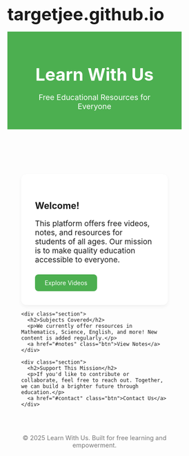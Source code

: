 # targetjee.github.io
<!DOCTYPE html>
<html lang="en">
<head>
  <meta charset="UTF-8" />
  <meta name="viewport" content="width=device-width, initial-scale=1.0" />
  <title>Learn With Us - Free Education</title>
  <link href="https://fonts.googleapis.com/css2?family=Inter:wght@400;600&display=swap" rel="stylesheet">
  <style>
    * {
      margin: 0;
      padding: 0;
      box-sizing: border-box;
      font-family: 'Inter', sans-serif;
    }

    body {
      background-color: #f9f9f9;
      color: #333;
      line-height: 1.6;
    }

    header {
      background: #4CAF50;
      padding: 1.2rem 2rem;
      color: white;
      text-align: center;
      transition: background 0.3s ease;
    }

    header:hover {
      background: #45a049;
    }

    .container {
      max-width: 960px;
      margin: auto;
      padding: 2rem;
    }

    h1 {
      font-size: 2.5rem;
      margin-bottom: 1rem;
    }

    p {
      font-size: 1.1rem;
      margin-bottom: 1.5rem;
    }

    .btn {
      display: inline-block;
      padding: 0.7rem 1.4rem;
      background: #4CAF50;
      color: white;
      text-decoration: none;
      border-radius: 8px;
      transition: background 0.3s ease, transform 0.2s ease;
    }

    .btn:hover {
      background: #45a049;
      transform: translateY(-2px);
    }

    .section {
      background: white;
      padding: 2rem;
      margin-top: 1rem;
      border-radius: 12px;
      box-shadow: 0 4px 8px rgba(0,0,0,0.05);
      transition: transform 0.3s ease;
    }

    .section:hover {
      transform: translateY(-4px);
    }

    footer {
      text-align: center;
      padding: 1rem;
      font-size: 0.9rem;
      color: #777;
    }
  </style>
</head>
<body>
  <header>
    <h1>Learn With Us</h1>
    <p>Free Educational Resources for Everyone</p>
  </header>

  <div class="container">
    <div class="section">
      <h2>Welcome!</h2>
      <p>This platform offers free videos, notes, and resources for students of all ages. Our mission is to make quality education accessible to everyone.</p>
      <a href="#videos" class="btn">Explore Videos</a>
    </div>

    <div class="section">
      <h2>Subjects Covered</h2>
      <p>We currently offer resources in Mathematics, Science, English, and more! New content is added regularly.</p>
      <a href="#notes" class="btn">View Notes</a>
    </div>

    <div class="section">
      <h2>Support This Mission</h2>
      <p>If you'd like to contribute or collaborate, feel free to reach out. Together, we can build a brighter future through education.</p>
      <a href="#contact" class="btn">Contact Us</a>
    </div>
  </div>

  <footer>
    &copy; 2025 Learn With Us. Built for free learning and empowerment.
  </footer>
</body>
</html>

